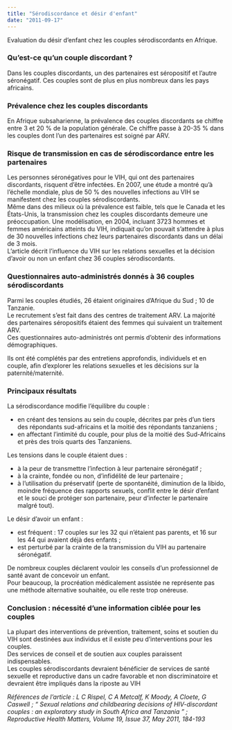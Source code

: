 ```yaml
---
title: "Sérodiscordance et désir d'enfant"
date: "2011-09-17"
---
```


Evaluation du désir d’enfant chez les couples sérodiscordants en Afrique.

### Qu’est-ce qu’un couple discordant ?

Dans les couples discordants, un des partenaires est séropositif et l’autre séronégatif. Ces couples sont de plus en plus nombreux dans les pays africains.

### Prévalence chez les couples discordants

En Afrique subsaharienne, la prévalence des couples discordants se chiffre entre 3 et 20 % de la population générale. Ce chiffre passe à 20-35 % dans les couples dont l’un des partenaires est soigné par ARV.

### Risque de transmission en cas de sérodiscordance entre les partenaires

Les personnes séronégatives pour le VIH, qui ont des partenaires discordants, risquent d’être infectées. En 2007, une étude a montré qu’à l’échelle mondiale, plus de 50 % des nouvelles infections au VIH se manifestent chez les couples sérodiscordants.  
Même dans des milieux où la prévalence est faible, tels que le Canada et les États-Unis, la transmission chez les couples discordants demeure une préoccupation. Une modélisation, en 2004, incluant 3723 hommes et femmes américains atteints du VIH, indiquait qu’on pouvait s’attendre à plus de 30 nouvelles infections chez leurs partenaires discordants dans un délai de 3 mois.  
L’article décrit l’influence du VIH sur les relations sexuelles et la décision d’avoir ou non un enfant chez 36 couples sérodiscordants.

### Questionnaires auto-administrés donnés à 36 couples sérodiscordants

Parmi les couples étudiés, 26 étaient originaires d’Afrique du Sud ; 10 de Tanzanie.  
Le recrutement s’est fait dans des centres de traitement ARV. La majorité des partenaires séropositifs étaient des femmes qui suivaient un traitement ARV.  
Ces questionnaires auto-administrés ont permis d’obtenir des informations démographiques.

Ils ont été complétés par des entretiens approfondis, individuels et en couple, afin d’explorer les relations sexuelles et les décisions sur la paternité/maternité.

### Principaux résultats

La sérodiscordance modifie l’équilibre du couple :

- en créant des tensions au sein du couple, décrites par près d’un tiers des répondants sud-africains et la moitié des répondants tanzaniens ;
- en affectant l’intimité du couple, pour plus de la moitié des Sud-Africains et près des trois quarts des Tanzaniens.

Les tensions dans le couple étaient dues :

- à la peur de transmettre l’infection à leur partenaire séronégatif ;
- à la crainte, fondée ou non, d’infidélité de leur partenaire ;
- à l’utilisation du préservatif (perte de spontanéité, diminution de la libido, moindre fréquence des rapports sexuels, conflit entre le désir d’enfant et le souci de protéger son partenaire, peur d’infecter le partenaire malgré tout).

Le désir d’avoir un enfant :

- est fréquent : 17 couples sur les 32 qui n’étaient pas parents, et 16 sur les 44 qui avaient déjà des enfants ;
- est perturbé par la crainte de la transmission du VIH au partenaire séronégatif.

De nombreux couples déclarent vouloir les conseils d’un professionnel de santé avant de concevoir un enfant.  
Pour beaucoup, la procréation médicalement assistée ne représente pas une méthode alternative souhaitée, ou elle reste trop onéreuse.

### Conclusion : nécessité d’une information ciblée pour les couples

La plupart des interventions de prévention, traitement, soins et soutien du VIH sont destinées aux individus et il existe peu d’interventions pour les couples.  
Des services de conseil et de soutien aux couples paraissent indispensables.  
Les couples sérodiscordants devraient bénéficier de services de santé sexuelle et reproductive dans un cadre favorable et non discriminatoire et devraient être impliqués dans la riposte au VIH

*Références de l’article : L C Rispel, C A Metcalf, K Moody, A Cloete, G Caswell ; “ Sexual relations and childbearing decisions of HIV-discordant couples : an exploratory study in South Africa and Tanzania ” ;  Reproductive Health Matters, Volume 19, Issue 37, May 2011, 184-193*
